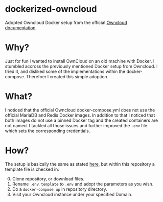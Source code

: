 # dockerized-owncloud

Adopted Owncloud Docker setup from the official [Owncloud documentation](https://doc.owncloud.com/server/admin_manual/installation/docker/).

# Why?

Just for fun I wanted to install OwnCloud on an old machine with Docker. I stumbled accross the previously mentioned Docker setup from Owncloud.
I tried it, and disliked some of the implementations within the docker-compose. Therefoer I created this simple adoption.

# What?

I noticed that the official Owncloud docker-compose.yml does not use the official MariaDB and Redis Docker images. In addition to that I noticed
that both images do not use a pinned Docker tag and the created containers are not named. I tackled all those issues and further improved the 
`.env` file which sets the corresponding credentials.

# How?

The setup is basically the same as stated [here](https://doc.owncloud.com/server/admin_manual/installation/docker/), but within this repository
a template file is checked in:

0. Clone repository, or download files.
1. Rename `.env.template` to `.env` and adopt the parameters as you wish.
2. Do a `docker-compose up` in repository directory.
3. Visit your Owncloud instance under your specified Domain.

